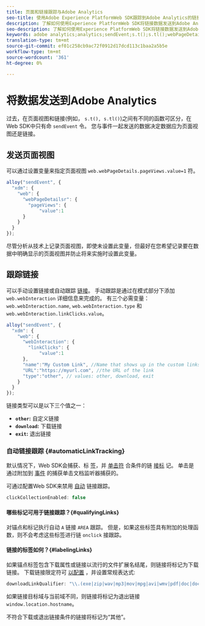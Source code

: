 ```yaml
---
title: 页面和链接跟踪与Adobe Analytics
seo-title: 使用Adobe Experience PlatformWeb SDK跟踪到Adobe Analytics的链接
description: 了解如何使用Experience PlatformWeb SDK将链接数据发送到Adobe Analytics
seo-description: 了解如何使用Experience PlatformWeb SDK将链接数据发送到Adobe Analytics
keywords: adobe analytics;analytics;sendEvent;s.t();s.tl();webPageDetails;pageViews;webInteraction;web Interaction;page views;link tracking;links;track links;clickCollection;click collection;
translation-type: tm+mt
source-git-commit: ef01c258cb9ac72f0912d17dcd113c1baa2a5b5e
workflow-type: tm+mt
source-wordcount: '361'
ht-degree: 0%

---
```



# 将数据发送到Adobe Analytics

过去，在页面视图和链接(例如， `s.t(), s.tl()`)之间有不同的函数可区分，在Web SDK中只有命 `sendEvent` 令。 您与事件一起发送的数据决定数据应为页面视图还是链接。

## 发送页面视图

可以通过设置变量来指定页面视图 `web.webPageDetails.pageViews.value=1` 符。

```javascript
alloy("sendEvent", {
  "xdm": {
    "web": {
      "webPageDetailsr": {
        "pageViews": {
            "value":1
      }
    }
  }
});
```

尽管分析从技术上记录页面视图，即使未设置此变量，但最好在您希望记录要在数据中明确显示的页面视图并防止将来实施时设置此变量。

## 跟踪链接

可以手动设置链接或自动跟踪 [链接](#automaticLinkTracking)。 手动跟踪是通过在模式部分下添加 `web.webInteraction` 详细信息来完成的。 有三个必需变量： `web.webInteraction.name`, `web.webInteraction.type` 和 `web.webInteraction.linkClicks.value`。

```javascript
alloy("sendEvent", {
  "xdm": {
    "web": {
      "webInteraction": {
        "linkClicks": {
            "value":1
      },
      "name":"My Custom Link", //Name that shows up in the custom links report
      "URL":"https://myurl.com", //the URL of the link
      "type":"other", // values: other, download, exit
    }
  }
});
```

链接类型可以是以下三个值之一：

* **`other`:** 自定义链接
* **`download`:** 下载链接
* **`exit`:** 退出链接

### 自动链接跟踪 {#automaticLinkTracking}

默认情况下，Web SDK会捕获、标 [签](#labelingLinks)，并 [单击符](https://github.com/adobe/xdm/blob/master/docs/reference/context/webinteraction.schema.md) 合条件的链 [接标](#qualifyingLinks) 记。 单击是通过附加到 [事件](https://www.w3.org/TR/uievents/#capture-phase) 的捕获单击文档监听器捕获的。

可通过配置Web SDK来禁用 [自动](../../fundamentals/configuring-the-sdk.md#clickCollectionEnabled) 链接跟踪。

```javascript
clickCollectionEnabled: false
```

#### 哪些标记可用于链接跟踪？{#qualifyingLinks}

对锚点和标记执行自动 `A` 链接 `AREA` 跟踪。 但是，如果这些标签具有附加的处理函数，则不会考虑这些标签进行链 `onclick` 接跟踪。

#### 链接的标签如何？{#labelingLinks}

如果锚点标签包含下载属性或链接以流行的文件扩展名结尾，则链接将标记为下载链接。 下载链接限定符可 [以配置](../../fundamentals/configuring-the-sdk.md) ，并设置常规表达式:

```javascript
downloadLinkQualifier: "\\.(exe|zip|wav|mp3|mov|mpg|avi|wmv|pdf|doc|docx|xls|xlsx|ppt|pptx)$"
```

如果链接目标域与当前域不同，则链接将标记为退出链接 `window.location.hostname`。

不符合下载或退出链接条件的链接将标记为“其他”。
